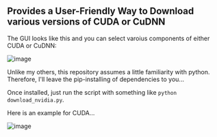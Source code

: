 ## Provides a User-Friendly Way to Download various versions of CUDA or CuDNN

The GUI looks like this and you can select varoius components of either CUDA or CuDNN:

![image](https://github.com/user-attachments/assets/c8999978-f8a9-42c3-bb16-78e56a4c9aca)


Unlike my others, this repository assumes a little familiarity with python.  Therefore, I'll leave the pip-installing of dependencies to you...

Once installed, just run the script with something like ```python download_nvidia.py```.

Here is an example for CUDA...

![image](https://github.com/user-attachments/assets/06a30122-a756-4cd2-84fc-f6f45d7b3d51)
